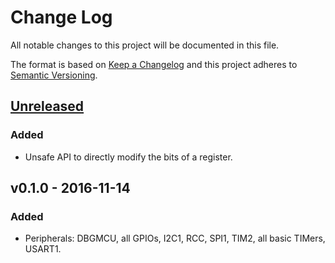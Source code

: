 # Change Log

All notable changes to this project will be documented in this file.

The format is based on [Keep a Changelog](http://keepachangelog.com/)
and this project adheres to [Semantic Versioning](http://semver.org/).

## [Unreleased]

### Added

- Unsafe API to directly modify the bits of a register.

## v0.1.0 - 2016-11-14

### Added

- Peripherals: DBGMCU, all GPIOs, I2C1, RCC, SPI1, TIM2, all basic TIMers,
  USART1.

[Unreleased]: https://github.com/japaric/stm32f30x-memory-map/compare/v0.1.0...HEAD
